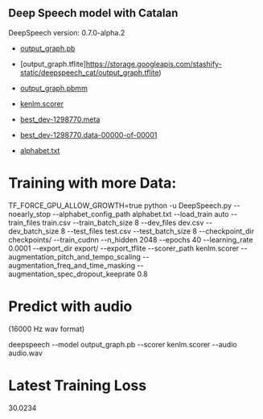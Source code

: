 Deep Speech model with Catalan
------------------------------


DeepSpeech version: 0.7.0-alpha.2

* [output_graph.pb](https://storage.googleapis.com/stashify-static/deepspeech_cat/output_graph.pb)

* [output_graph.tflite]https://storage.googleapis.com/stashify-static/deepspeech_cat/output_graph.tflite)

* [output_graph.pbmm](https://storage.cloud.google.com/stashify-static/deepspeech_cat/output_graph.pbmm)

* [kenlm.scorer](https://storage.googleapis.com/stashify-static/deepspeech_cat/kenlm.scorer)

* [best_dev-1298770.meta](https://storage.cloud.google.com/stashify-static/deepspeech_cat/best_dev-1298770.meta)

* [best_dev-1298770.data-00000-of-00001](https://storage.cloud.google.com/stashify-static/deepspeech_cat/best_dev-1298770.data-00000-of-00001)

* [alphabet.txt](https://storage.googleapis.com/stashify-static/deepspeech_cat/alphabet.txt)

Training with more Data:
========================

TF_FORCE_GPU_ALLOW_GROWTH=true python -u DeepSpeech.py --noearly_stop --alphabet_config_path alphabet.txt --load_train auto --train_files  train.csv --train_batch_size 8  --dev_files  dev.csv --dev_batch_size 8 --test_files test.csv --test_batch_size 8 --checkpoint_dir checkpoints/ --train_cudnn --n_hidden 2048 --epochs 40 --learning_rate 0.0001 --export_dir export/ --export_tflite --scorer_path kenlm.scorer --augmentation_pitch_and_tempo_scaling --augmentation_freq_and_time_masking --augmentation_spec_dropout_keeprate 0.8

Predict with audio
==================
(16000 Hz wav format)

deepspeech --model output_graph.pb --scorer kenlm.scorer --audio audio.wav 

Latest Training Loss
====================

30.0234
